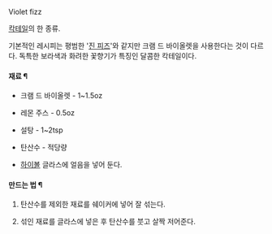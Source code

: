 Violet fizz  

[칵테일](%EC%B9%B5%ED%85%8C%EC%9D%BC.md)의 한 종류.

기본적인 레시피는 평범한 '[진 피즈](%EC%A7%84%20%ED%94%BC%EC%A6%88.md)'와 같지만 크램 드 바이올렛을
사용한다는 것이 다르다. 독특한 보라색과 화려한 꽃향기가 특징인 달콤한 칵테일이다.

#### 재료 ¶

  * 크램 드 바이올렛 - 1~1.5oz  

  * 레몬 주스 - 0.5oz  

  * 설탕 - 1~2tsp  

  * 탄산수 - 적당량  

  * [하이볼](%ED%95%98%EC%9D%B4%EB%B3%BC.md) 글라스에 얼음을 넣어 둔다.

#### 만드는 법 ¶

  1. 탄산수를 제외한 재료를 쉐이커에 넣어 잘 섞는다.  

  2. 섞인 재료를 글라스에 넣은 후 탄산수를 붓고 살짝 저어준다.  

